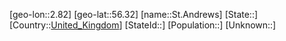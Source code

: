 ﻿---
location: [56.32,2.82]
type: City
tags:
- geo/City


SpocWebEntityId: 34434
isDeleted: false
confidential: public

---
[geo-lon::2.82]
[geo-lat::56.32]
[name::St.Andrews]
[State::]
[Country::[United_Kingdom](geo/Continent/Europe/United_Kingdom.md)]
[StateId::]
[Population::]
[Unknown::]

